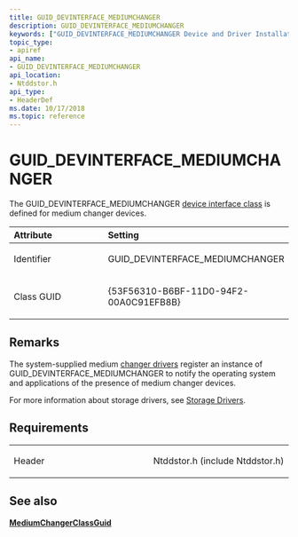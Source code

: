 ```yaml
---
title: GUID_DEVINTERFACE_MEDIUMCHANGER
description: GUID_DEVINTERFACE_MEDIUMCHANGER
keywords: ["GUID_DEVINTERFACE_MEDIUMCHANGER Device and Driver Installation"]
topic_type:
- apiref
api_name:
- GUID_DEVINTERFACE_MEDIUMCHANGER
api_location:
- Ntddstor.h
api_type:
- HeaderDef
ms.date: 10/17/2018
ms.topic: reference
---
```


# GUID_DEVINTERFACE_MEDIUMCHANGER


The GUID_DEVINTERFACE_MEDIUMCHANGER [device interface class](./overview-of-device-interface-classes.md) is defined for medium changer devices.

<table>
<colgroup>
<col width="50%" />
<col width="50%" />
</colgroup>
<thead>
<tr class="header">
<th align="left">Attribute</th>
<th align="left">Setting</th>
</tr>
</thead>
<tbody>
<tr class="odd">
<td align="left"><p>Identifier</p></td>
<td align="left"><p>GUID_DEVINTERFACE_MEDIUMCHANGER</p></td>
</tr>
<tr class="even">
<td align="left"><p>Class GUID</p></td>
<td align="left"><p>{53F56310-B6BF-11D0-94F2-00A0C91EFB8B}</p></td>
</tr>
</tbody>
</table>

 

## Remarks

The system-supplied medium [changer drivers](../storage/changer-drivers.md) register an instance of GUID_DEVINTERFACE_MEDIUMCHANGER to notify the operating system and applications of the presence of medium changer devices.

For more information about storage drivers, see [Storage Drivers](../storage/storage-drivers.md).

## Requirements

<table>
<colgroup>
<col width="50%" />
<col width="50%" />
</colgroup>
<tbody>
<tr class="odd">
<td align="left"><p>Header</p></td>
<td align="left">Ntddstor.h (include Ntddstor.h)</td>
</tr>
</tbody>
</table>

## See also


[**MediumChangerClassGuid**](mediumchangerclassguid.md)

 

